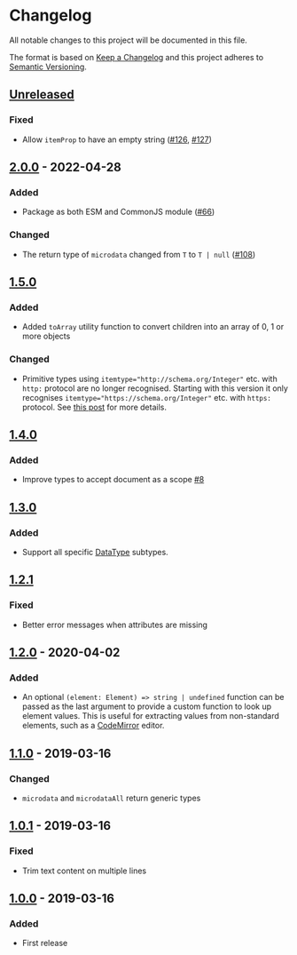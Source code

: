 # Changelog

All notable changes to this project will be documented in this file.

The format is based on [Keep a Changelog](http://keepachangelog.com/)
and this project adheres to [Semantic Versioning](http://semver.org/).

## [Unreleased]

### Fixed
- Allow `itemProp` to have an empty string ([#126](https://github.com/cucumber/microdata/issues/126), [#127](https://github.com/cucumber/microdata/pull/127))

## [2.0.0] - 2022-04-28

### Added
- Package as both ESM and CommonJS module ([#66](https://github.com/cucumber/microdata/pull/66))

### Changed
- The return type of `microdata` changed from `T` to `T | null` ([#108](https://github.com/cucumber/microdata/pull/108))

## [1.5.0]
### Added
- Added `toArray` utility function to convert children into an array of 0, 1 or more objects

### Changed
- Primitive types using `itemtype="http://schema.org/Integer"` etc. with `http:` protocol are no longer recognised.
Starting with this version it only recognises `itemtype="https://schema.org/Integer"` etc. with `https:` protocol.
See [this post](https://stackoverflow.com/questions/55242400/itemtype-with-http-or-better-https) for more details.

## [1.4.0]
### Added
- Improve types to accept document as a scope [#8](https://github.com/cucumber/microdata/pull/8)

## [1.3.0]
### Added
- Support all specific [DataType](https://schema.org/DataType) subtypes.

## [1.2.1]
### Fixed
- Better error messages when attributes are missing

## [1.2.0] - 2020-04-02
### Added
- An optional `(element: Element) => string | undefined` function can be passed as the last argument to
provide a custom function to look up element values. This is useful for extracting values from non-standard
elements, such as a [CodeMirror](https://codemirror.net/) editor.

## [1.1.0] - 2019-03-16
### Changed
- `microdata` and `microdataAll` return generic types

## [1.0.1] - 2019-03-16
### Fixed
- Trim text content on multiple lines

## [1.0.0] - 2019-03-16
### Added
- First release

[Unreleased]: https://github.com/cucumber/microdata/compare/v2.0.0...main
[2.0.0]: https://github.com/cucumber/microdata/compare/v1.5.0...v2.0.0
[1.5.0]: https://github.com/cucumber/microdata/compare/v1.4.0...v1.5.0
[1.4.0]: https://github.com/cucumber/microdata/compare/v1.3.0...v1.4.0
[1.3.0]: https://github.com/cucumber/microdata/compare/v1.2.1...v1.3.0
[1.2.1]: https://github.com/cucumber/microdata/compare/v1.2.0...v1.2.1
[1.2.0]: https://github.com/cucumber/microdata/compare/v1.1.0...v1.2.0
[1.1.0]: https://github.com/cucumber/microdata/compare/v1.0.1...v1.1.0
[1.0.1]: https://github.com/cucumber/microdata/compare/v1.0.0...v1.0.1
[1.0.0]: https://github.com/cucumber/microdata/releases/tag/v1.0.0
